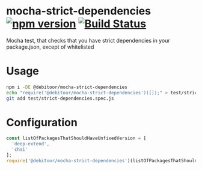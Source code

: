 # mocha-strict-dependencies [![npm version](https://badge.fury.io/js/%40debitoor%2Fmocha-strict-dependencies.svg)](https://badge.fury.io/js/%40debitoor%2Fmocha-strict-dependencies) [![Build Status](https://travis-ci.org/debitoor/mocha-strict-dependencies.svg?branch=master)](https://travis-ci.org/debitoor/mocha-strict-dependencies)
Mocha test, that checks that you have strict dependencies in your package.json, except of whitelisted

# Usage
```bash
npm i -DE @debitoor/mocha-strict-dependencies
echo "require('@debitoor/mocha-strict-dependencies')([]);" > test/strict-dependencies.spec.js
git add test/strict-dependencies.spec.js
```
# Configuration
```js
const listOfPackagesThatShouldHaveUnfixedVersion = [
  'deep-extend',
  'chai'
];
require('@debitoor/mocha-strict-dependencies')(listOfPackagesThatShouldHaveUnfixedVersion)
```
